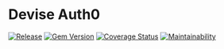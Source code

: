 # Devise Auth0

[![Release](https://github.com/itsmechlark/devise_auth0/actions/workflows/release.yml/badge.svg)](https://github.com/itsmechlark/devise_auth0/actions/workflows/release.yml)
[![Gem Version](https://badge.fury.io/rb/devise_auth0.svg)](https://badge.fury.io/rb/devise_auth0)
[![Coverage Status](https://coveralls.io/repos/github/itsmechlark/devise_auth0/badge.svg)](https://coveralls.io/github/itsmechlark/devise_auth0)
[![Maintainability](https://api.codeclimate.com/v1/badges/c4d85f1902fe21086b26/maintainability)](https://codeclimate.com/github/itsmechlark/devise_auth0/maintainability)
